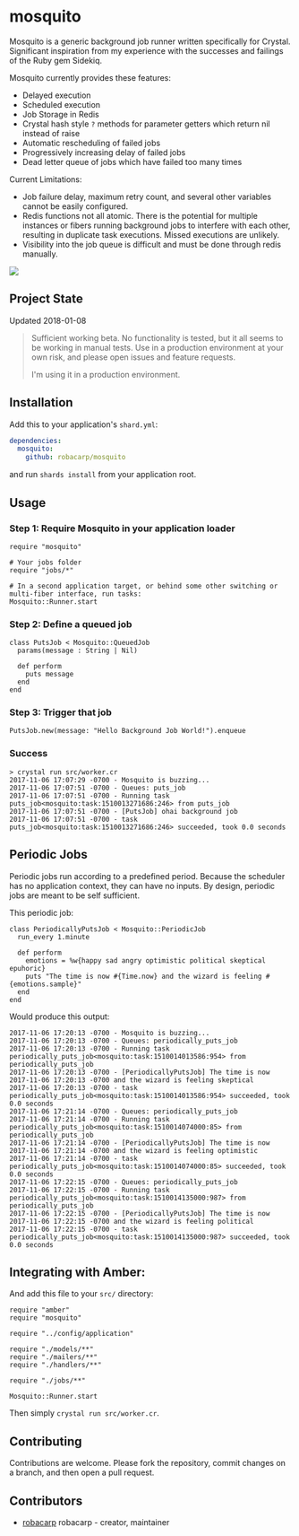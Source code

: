 # mosquito

Mosquito is a generic background job runner written specifically for Crystal. Significant inspiration from my experience with the successes and failings of the Ruby gem Sidekiq.

Mosquito currently provides these features:
- Delayed execution
- Scheduled execution
- Job Storage in Redis
- Crystal hash style `?` methods for parameter getters which return nil instead of raise
- Automatic rescheduling of failed jobs
- Progressively increasing delay of failed jobs
- Dead letter queue of jobs which have failed too many times

Current Limitations:
- Job failure delay, maximum retry count, and several other variables cannot be easily configured.
- Redis functions not all atomic. There is the potential for multiple instances or fibers running background jobs to interfere with each other, resulting in duplicate task executions. Missed executions are unlikely.
- Visibility into the job queue is difficult and must be done through redis manually.

![](https://cdn.shopify.com/s/files/1/0242/0179/products/amber1_1024x1024.png?v=1455409061)

## Project State

Updated 2018-01-08

> Sufficient working beta. No functionality is tested, but it all seems to be working in manual tests. Use in a production environment at your own risk, and please open issues and feature requests. 
>
> I'm using it in a production environment.

## Installation

Add this to your application's `shard.yml`:

```yaml
dependencies:
  mosquito:
    github: robacarp/mosquito
```

and run `shards install` from your application root.

## Usage

### Step 1: Require Mosquito in your application loader

```crystal
require "mosquito"

# Your jobs folder
require "jobs/*"

# In a second application target, or behind some other switching or multi-fiber interface, run tasks:
Mosquito::Runner.start
```

### Step 2: Define a queued job

```crystal
class PutsJob < Mosquito::QueuedJob
  params(message : String | Nil)

  def perform
    puts message
  end
end
```

### Step 3: Trigger that job

```crystal
PutsJob.new(message: "Hello Background Job World!").enqueue
```

### Success

```
> crystal run src/worker.cr
2017-11-06 17:07:29 -0700 - Mosquito is buzzing...
2017-11-06 17:07:51 -0700 - Queues: puts_job
2017-11-06 17:07:51 -0700 - Running task puts_job<mosquito:task:1510013271686:246> from puts_job
2017-11-06 17:07:51 -0700 - [PutsJob] ohai background job
2017-11-06 17:07:51 -0700 - task puts_job<mosquito:task:1510013271686:246> succeeded, took 0.0 seconds
```

## Periodic Jobs

Periodic jobs run according to a predefined period. Because the scheduler has no application context, they can have no inputs. By design, periodic jobs are meant to be self sufficient.

This periodic job:
```crystal
class PeriodicallyPutsJob < Mosquito::PeriodicJob
  run_every 1.minute

  def perform
    emotions = %w{happy sad angry optimistic political skeptical epuhoric}
    puts "The time is now #{Time.now} and the wizard is feeling #{emotions.sample}"
  end
end
```

Would produce this output:
```crystal
2017-11-06 17:20:13 -0700 - Mosquito is buzzing...
2017-11-06 17:20:13 -0700 - Queues: periodically_puts_job
2017-11-06 17:20:13 -0700 - Running task periodically_puts_job<mosquito:task:1510014013586:954> from periodically_puts_job
2017-11-06 17:20:13 -0700 - [PeriodicallyPutsJob] The time is now 2017-11-06 17:20:13 -0700 and the wizard is feeling skeptical
2017-11-06 17:20:13 -0700 - task periodically_puts_job<mosquito:task:1510014013586:954> succeeded, took 0.0 seconds
2017-11-06 17:21:14 -0700 - Queues: periodically_puts_job
2017-11-06 17:21:14 -0700 - Running task periodically_puts_job<mosquito:task:1510014074000:85> from periodically_puts_job
2017-11-06 17:21:14 -0700 - [PeriodicallyPutsJob] The time is now 2017-11-06 17:21:14 -0700 and the wizard is feeling optimistic
2017-11-06 17:21:14 -0700 - task periodically_puts_job<mosquito:task:1510014074000:85> succeeded, took 0.0 seconds
2017-11-06 17:22:15 -0700 - Queues: periodically_puts_job
2017-11-06 17:22:15 -0700 - Running task periodically_puts_job<mosquito:task:1510014135000:987> from periodically_puts_job
2017-11-06 17:22:15 -0700 - [PeriodicallyPutsJob] The time is now 2017-11-06 17:22:15 -0700 and the wizard is feeling political
2017-11-06 17:22:15 -0700 - task periodically_puts_job<mosquito:task:1510014135000:987> succeeded, took 0.0 seconds
```

## Integrating with Amber:

And add this file to your `src/` directory:

```crystal
require "amber"
require "mosquito"

require "../config/application"

require "./models/**"
require "./mailers/**"
require "./handlers/**"

require "./jobs/**"

Mosquito::Runner.start
```

Then simply `crystal run src/worker.cr`.

## Contributing

Contributions are welcome. Please fork the repository, commit changes on a branch, and then open a pull request.

## Contributors

- [robacarp](https://github.com/robacarp) robacarp - creator, maintainer
